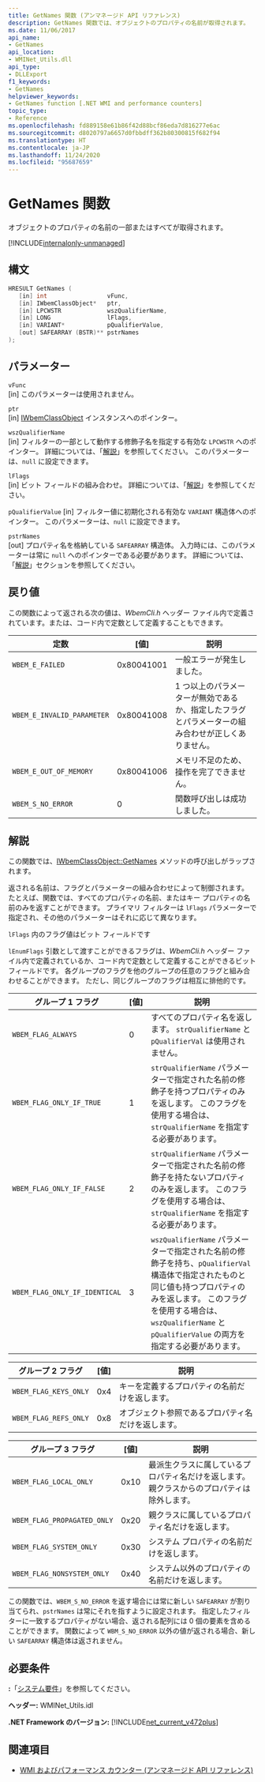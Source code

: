 ```yaml
---
title: GetNames 関数 (アンマネージド API リファレンス)
description: GetNames 関数では、オブジェクトのプロパティの名前が取得されます。
ms.date: 11/06/2017
api_name:
- GetNames
api_location:
- WMINet_Utils.dll
api_type:
- DLLExport
f1_keywords:
- GetNames
helpviewer_keywords:
- GetNames function [.NET WMI and performance counters]
topic_type:
- Reference
ms.openlocfilehash: fd889158e61b86f42d88bcf86eda7d816277e6ac
ms.sourcegitcommit: d8020797a6657d0fbbdff362b80300815f682f94
ms.translationtype: HT
ms.contentlocale: ja-JP
ms.lasthandoff: 11/24/2020
ms.locfileid: "95687659"
---
```

# <a name="getnames-function"></a>GetNames 関数

オブジェクトのプロパティの名前の一部またはすべてが取得されます。

[!INCLUDE[internalonly-unmanaged](../../../../includes/internalonly-unmanaged.md)]

## <a name="syntax"></a>構文  
  
```cpp  
HRESULT GetNames (
   [in] int                 vFunc,
   [in] IWbemClassObject*   ptr,
   [in] LPCWSTR             wszQualifierName,
   [in] LONG                lFlags,
   [in] VARIANT*            pQualifierValue,
   [out] SAFEARRAY (BSTR)** pstrNames
);
```  

## <a name="parameters"></a>パラメーター

`vFunc`  
[in] このパラメーターは使用されません。

`ptr`  
[in] [IWbemClassObject](/windows/desktop/api/wbemcli/nn-wbemcli-iwbemclassobject) インスタンスへのポインター。

`wszQualifierName`  
[in] フィルターの一部として動作する修飾子名を指定する有効な `LPCWSTR` へのポインター。 詳細については、「[解説](#remarks)」を参照してください。 このパラメーターは、`null` に設定できます。

`lFlags`  
[in] ビット フィールドの組み合わせ。 詳細については、「[解説](#remarks)」を参照してください。

`pQualifierValue` [in] フィルター値に初期化される有効な `VARIANT` 構造体へのポインター。 このパラメーターは、`null` に設定できます。

`pstrNames`  
[out] プロパティ名を格納している `SAFEARRAY` 構造体。 入力時には、このパラメーターは常に `null` へのポインターである必要があります。 詳細については、「[解説](#remarks)」セクションを参照してください。

## <a name="return-value"></a>戻り値

この関数によって返される次の値は、*WbemCli.h* ヘッダー ファイル内で定義されています。または、コード内で定数として定義することもできます。

|定数  |[値]  |説明  |
|---------|---------|---------|
|`WBEM_E_FAILED` | 0x80041001 | 一般エラーが発生しました。 |
|`WBEM_E_INVALID_PARAMETER` | 0x80041008 | 1 つ以上のパラメーターが無効であるか、指定したフラグとパラメーターの組み合わせが正しくありません。 |
|`WBEM_E_OUT_OF_MEMORY` | 0x80041006 | メモリ不足のため、操作を完了できません。 |
|`WBEM_S_NO_ERROR` | 0 | 関数呼び出しは成功しました。  |
  
## <a name="remarks"></a>解説

この関数では、[IWbemClassObject::GetNames](/windows/desktop/api/wbemcli/nf-wbemcli-iwbemclassobject-getnames) メソッドの呼び出しがラップされます。

返される名前は、フラグとパラメーターの組み合わせによって制御されます。 たとえば、関数では、すべてのプロパティの名前、またはキー プロパティの名前のみを返すことができます。  プライマリ フィルターは `lFlags` パラメーターで指定され、その他のパラメーターはそれに応じて異なります。

`lFlags` 内のフラグ値はビット フィールドです

`lEnumFlags` 引数として渡すことができるフラグは、*WbemCli.h* ヘッダー ファイル内で定義されているか、コード内で定数として定義することができるビット フィールドです。  各グループのフラグを他のグループの任意のフラグと組み合わせることができます。 ただし、同じグループのフラグは相互に排他的です。

| グループ 1 フラグ |[値]  |説明  |
|---------|---------|---------|
| `WBEM_FLAG_ALWAYS` | 0 | すべてのプロパティ名を返します。 `strQualifierName` と `pQualifierVal` は使用されません。 |
| `WBEM_FLAG_ONLY_IF_TRUE` | 1 | `strQualifierName` パラメーターで指定された名前の修飾子を持つプロパティのみを返します。 このフラグを使用する場合は、`strQualifierName` を指定する必要があります。 |
|`WBEM_FLAG_ONLY_IF_FALSE` | 2 |  `strQualifierName` パラメーターで指定された名前の修飾子を持たないプロパティのみを返します。 このフラグを使用する場合は、`strQualifierName` を指定する必要があります。 |
|`WBEM_FLAG_ONLY_IF_IDENTICAL` | 3 | `wszQualifierName` パラメーターで指定された名前の修飾子を持ち、`pQualifierVal` 構造体で指定されたものと同じ値も持つプロパティのみを返します。 このフラグを使用する場合は、`wszQualifierName` と `pQualifierValue` の両方を指定する必要があります。 |

| グループ 2 フラグ |[値]  |説明  |
|---------|---------|---------|
|`WBEM_FLAG_KEYS_ONLY` | 0x4 | キーを定義するプロパティの名前だけを返します。 |
|`WBEM_FLAG_REFS_ONLY` | 0x8 | オブジェクト参照であるプロパティ名だけを返します。 |

| グループ 3 フラグ |[値]  |説明  |
|---------|---------|---------|
| `WBEM_FLAG_LOCAL_ONLY` | 0x10 | 最派生クラスに属しているプロパティ名だけを返します。 親クラスからのプロパティは除外します。 |
| `WBEM_FLAG_PROPAGATED_ONLY` |  0x20 | 親クラスに属しているプロパティ名だけを返します。 |
|`WBEM_FLAG_SYSTEM_ONLY` | 0x30 | システム プロパティの名前だけを返します。 |
|`WBEM_FLAG_NONSYSTEM_ONLY` | 0x40 | システム以外のプロパティの名前だけを返します。 |

この関数では、`WBEM_S_NO_ERROR` を返す場合には常に新しい `SAFEARRAY` が割り当てられ、`pstrNames` は常にそれを指すように設定されます。 指定したフィルターに一致するプロパティがない場合、返される配列には 0 個の要素を含めることができます。 関数によって `WBM_S_NO_ERROR` 以外の値が返される場合、新しい `SAFEARRAY` 構造体は返されません。

## <a name="requirements"></a>必要条件  

 **:**「[システム要件](../../get-started/system-requirements.md)」を参照してください。  
  
 **ヘッダー:** WMINet_Utils.idl  
  
 **.NET Framework のバージョン:** [!INCLUDE[net_current_v472plus](../../../../includes/net-current-v472plus.md)]  
  
## <a name="see-also"></a>関連項目

- [WMI およびパフォーマンス カウンター (アンマネージド API リファレンス)](index.md)
